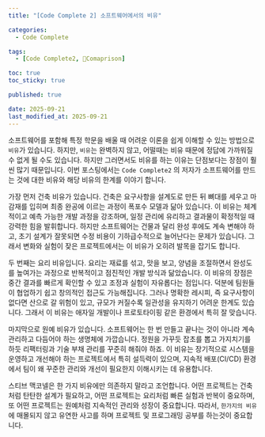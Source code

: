 ```yaml
---
title: "[Code Complete 2] 소프트웨어에서의 비유"

categories:
  - Code Complete

tags:
  - [Code Complete2, Comaprison]

toc: true
toc_sticky: true

published: true

date: 2025-09-21
last_modified_at: 2025-09-21
---
```

소프트웨어를 포함해 특정 학문을 배울 때 어려운 이론을 쉽게 이해할 수 있는 방법으로 `비유`가 있습니다. 하지만, `비유`는 완벽하지 않고, 어떨때는 비유 때문에 정답에 가까워질 수 없게 될 수도 있습니다. 하지만 그러면서도 비유를 하는 이유는 단점보다는 장점이 훨씬 많기 때문입니다. 이번 포스팅에서는 `Code Complete2` 의 저자가 소프트웨어를 만드는 것에 대한 비유와 해당 비유의 한계를 이야기 합니다.

가장 먼저 건축 비유가 있습니다. 건축은 요구사항을 설계도로 만든 뒤 뼈대를 세우고 마감재를 입히며 최종 완공에 이르는 과정이 폭포수 모델과 닮아 있습니다. 이 비유는 체계적이고 예측 가능한 개발 과정을 강조하며, 일정 관리에 유리하고 결과물이 확정적일 때 강력한 힘을 발휘합니다. 하지만 소프트웨어는 건물과 달리 완성 후에도 계속 변해야 하고, 초기 설계가 잘못되면 수정 비용이 기하급수적으로 늘어난다는 문제가 있습니다. 그래서 변화와 실험이 잦은 프로젝트에서는 이 비유가 오히려 발목을 잡기도 합니다.

두 번째는 요리 비유입니다. 요리는 재료를 섞고, 맛을 보고, 양념을 조절하면서 완성도를 높여가는 과정으로 반복적이고 점진적인 개발 방식과 닮았습니다. 이 비유의 장점은 중간 결과를 빠르게 확인할 수 있고 조정과 실험이 자유롭다는 점입니다. 덕분에 팀원들이 협업하기 쉽고 창의적인 접근도 가능해집니다. 그러나 명확한 레시피, 즉 요구사항이 없다면 산으로 갈 위험이 있고, 규모가 커질수록 일관성을 유지하기 어려운 한계도 있습니다. 그래서 이 비유는 애자일 개발이나 프로토타이핑 같은 환경에서 특히 잘 맞습니다.

마지막으로 원예 비유가 있습니다. 소프트웨어는 한 번 만들고 끝나는 것이 아니라 계속 관리하고 다듬어야 하는 생명체에 가깝습니다. 정원을 가꾸듯 잡초를 뽑고 가지치기를 하듯 리팩터링과 기술 부채 관리를 꾸준히 해줘야 하죠. 이 비유는 장기적으로 시스템을 운영하고 개선해야 하는 프로젝트에서 특히 설득력이 있으며, 지속적 배포(CI/CD) 환경에서 팀이 왜 꾸준한 관리와 개선이 필요한지 이해시키는 데 유용합니다.

스티브 맥코넬은 한 가지 비유에만 의존하지 말라고 조언합니다. 어떤 프로젝트는 건축처럼 탄탄한 설계가 필요하고, 어떤 프로젝트는 요리처럼 빠른 실험과 반복이 중요하며, 또 어떤 프로젝트는 원예처럼 지속적인 관리와 성장이 중요합니다. 따라서, `한가지의 비유`에 매몰되지 않고 유연한 사고를 하며 프로젝트 및 프로그래밍 공부를 하는것이 중요합니다.